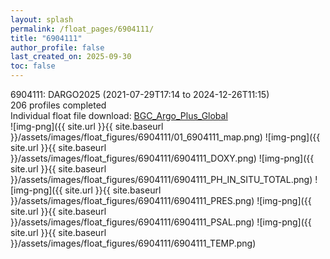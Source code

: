 ```yaml
---
layout: splash
permalink: /float_pages/6904111/
title: "6904111"
author_profile: false
last_created_on: 2025-09-30
toc: false
---
```

 
6904111: DARGO2025 (2021-07-29T17:14 to 2024-12-26T11:15)\
206 profiles completed\
Individual float file download: [BGC_Argo_Plus_Global](https://ftp.soest.hawaii.edu/bgc_argo_plus/Individual_Floats/outliers_removed/6904111_Sprof_processed.nc)\
![img-png]({{ site.url }}{{ site.baseurl }}/assets/images/float_figures/6904111/01_6904111_map.png)
![img-png]({{ site.url }}{{ site.baseurl }}/assets/images/float_figures/6904111/6904111_DOXY.png)
![img-png]({{ site.url }}{{ site.baseurl }}/assets/images/float_figures/6904111/6904111_PH_IN_SITU_TOTAL.png)
![img-png]({{ site.url }}{{ site.baseurl }}/assets/images/float_figures/6904111/6904111_PRES.png)
![img-png]({{ site.url }}{{ site.baseurl }}/assets/images/float_figures/6904111/6904111_PSAL.png)
![img-png]({{ site.url }}{{ site.baseurl }}/assets/images/float_figures/6904111/6904111_TEMP.png)
